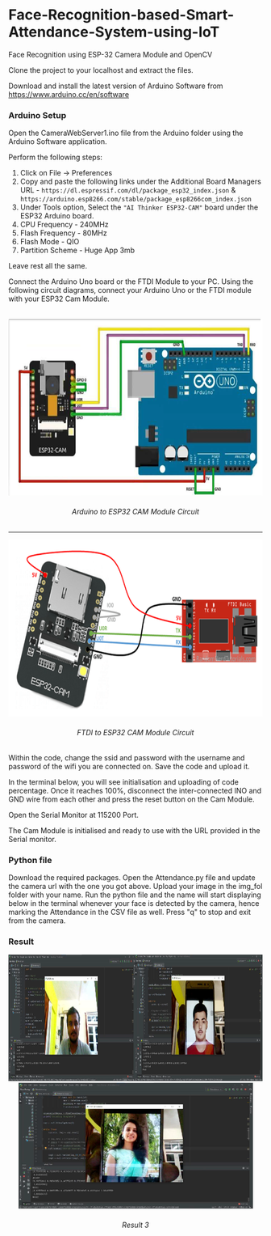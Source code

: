 # Face-Recognition-based-Smart-Attendance-System-using-IoT
Face Recognition using ESP-32 Camera Module and OpenCV 

Clone the project to your localhost and extract the files.

Download and install the latest version of Arduino Software from https://www.arduino.cc/en/software


### Arduino Setup

Open the CameraWebServer1.ino file from the Arduino folder using the Arduino Software application.

Perform the following steps:

  1. Click on File -> Preferences
  2. Copy and paste the following links under the Additional Board Managers URL - ```https://dl.espressif.com/dl/package_esp32_index.json``` & ```https://arduino.esp8266.com/stable/package_esp8266com_index.json```
  3. Under Tools option, Select the ```"AI Thinker ESP32-CAM"``` board under the ESP32 Arduino board.
  4. CPU Frequency - 240MHz
  5. Flash Frequency - 80MHz
  6. Flash Mode - QIO
  7. Partition Scheme - Huge App 3mb
  
  Leave rest all the same.

  Connect the Arduino Uno board or the FTDI Module to your PC.
  Using the following circuit diagrams, connect your Arduino Uno or the FTDI module with your ESP32 Cam Module.
  
  <br>
<div align='center'>
  <img src = 'Misc/esp32 to arduino circuit.png' height="350px">
  <h6> Arduino to ESP32 CAM Module Circuit <h6>
</div>
    
<hr>
    
<div align='center'>
  <img src = 'Misc/esp32 to FTDI circuit.png' height="350px">
  <h6> FTDI to ESP32 CAM Module Circuit <h6>
</div>

  Within the code, change the ssid and password with the username and password of the wifi you are connected on.
  Save the code and upload it. 

  In the terminal below, you will see initialisation and uploading of code percentage. Once it reaches 100%, disconnect the inter-connected INO and GND wire from each other and press the reset button on the Cam Module.

  Open the Serial Monitor at 115200 Port.

  The Cam Module is initialised and ready to use with the URL provided in the Serial monitor.
  
  
### Python file

  Download the required packages.
  Open the Attendance.py file and update the camera url with the one you got above.
  Upload your image in the img_fol folder with your name.
  Run the python file and the name will start displaying below in the terminal whenever your face is detected by the camera, hence marking the Attendance in the CSV file as well.
  Press "q" to stop and exit from the camera.
  
  
### Result

<div align='center'>
  <div style="display: flex; align-items: flex-start;">
    <div>
      <img src = 'Misc/result1.png' height="250px" />
<!--       <h6> Result 1 </h6>     -->
    </div>
    <div>
      <img src = 'Misc/result2.png' height="250px" />
<!--       <h6> Result 2 </h6> -->
    </div>
  </div>
</div>

<div align='center'>
  <img src = 'Misc/result3.png' height="250px"/>
  <h6> Result 3 </h6>
</div>

